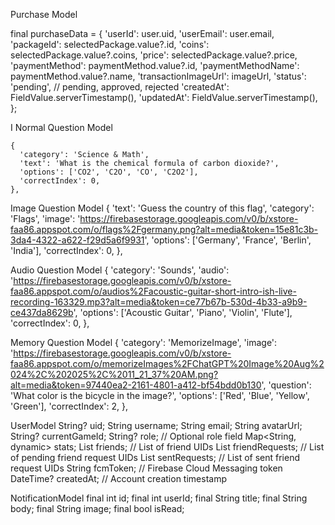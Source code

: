 Purchase Model

 final purchaseData = {
        'userId': user.uid,
        'userEmail': user.email,
        'packageId': selectedPackage.value?.id,
        'coins': selectedPackage.value?.coins,
        'price': selectedPackage.value?.price,
        'paymentMethod': paymentMethod.value?.id,
        'paymentMethodName': paymentMethod.value?.name,
        'transactionImageUrl': imageUrl,
        'status': 'pending', // pending, approved, rejected
        'createdAt': FieldValue.serverTimestamp(),
        'updatedAt': FieldValue.serverTimestamp(),
      };


I 
Normal Question Model

    {
      'category': 'Science & Math',
      'text': 'What is the chemical formula of carbon dioxide?',
      'options': ['CO2', 'C2O', 'CO', 'C2O2'],
      'correctIndex': 0,
    },


Image Question Model
    {
      'text': 'Guess the country of this flag',
      'category': 'Flags',
      'image':
          'https://firebasestorage.googleapis.com/v0/b/xstore-faa86.appspot.com/o/flags%2Fgermany.png?alt=media&token=15e81c3b-3da4-4322-a622-f29d5a6f9931',
      'options': ['Germany', 'France', 'Berlin', 'India'],
      'correctIndex': 0,
    },


Audio Question Model
    {
      'category': 'Sounds',
      'audio':
          'https://firebasestorage.googleapis.com/v0/b/xstore-faa86.appspot.com/o/audios%2Facoustic-guitar-short-intro-ish-live-recording-163329.mp3?alt=media&token=ce77b67b-530d-4b33-a9b9-ce437da8629b',
      'options': ['Acoustic Guitar', 'Piano', 'Violin', 'Flute'],
      'correctIndex': 0,
    },


Memory Question Model
 {
      'category': 'MemorizeImage',
      'image':
          'https://firebasestorage.googleapis.com/v0/b/xstore-faa86.appspot.com/o/memorizeImages%2FChatGPT%20Image%20Aug%2024%2C%202025%2C%2011_21_37%20AM.png?alt=media&token=97440ea2-2161-4801-a412-bf54bdd0b130',
      'question': 'What color is the bicycle in the image?',
      'options': ['Red', 'Blue', 'Yellow', 'Green'],
      'correctIndex': 2,
    },


UserModel
  String? uid;
  String username;
  String email;
  String avatarUrl;
  String? currentGameId;
  String? role; // Optional role field
  Map<String, dynamic> stats;
  List<String> friends; // List of friend UIDs
  List<String> friendRequests; // List of pending friend request UIDs
  List<String> sentRequests; // List of sent friend request UIDs
  String fcmToken; // Firebase Cloud Messaging token
  DateTime? createdAt; // Account creation timestamp


NotificationModel
  final int id;
  final int userId;
  final String title;
  final String body;
  final String image;
  final bool isRead;



